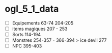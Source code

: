 # ogl_5_1_data

- [ ] Equipements 63-74 204-205
- [ ] items magiques 207 - 253
- [ ] Sorts 114-194
- [ ] Monstres 254-357 - 366-394 > ice devil 277
- [ ] NPC 395-403